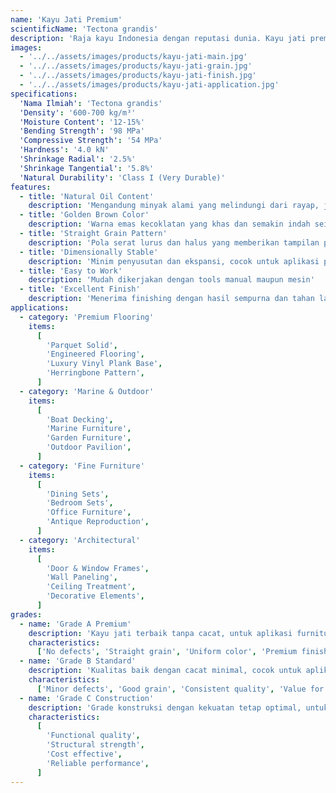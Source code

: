 ```yaml
---
name: 'Kayu Jati Premium'
scientificName: 'Tectona grandis'
description: 'Raja kayu Indonesia dengan reputasi dunia. Kayu jati premium kami dipilih dari pohon berusia minimal 40 tahun dengan kualitas grade A. Natural oil content tinggi memberikan ketahanan luar biasa terhadap cuaca, rayap, dan jamur.'
images:
  - '../../assets/images/products/kayu-jati-main.jpg'
  - '../../assets/images/products/kayu-jati-grain.jpg'
  - '../../assets/images/products/kayu-jati-finish.jpg'
  - '../../assets/images/products/kayu-jati-application.jpg'
specifications:
  'Nama Ilmiah': 'Tectona grandis'
  'Density': '600-700 kg/m³'
  'Moisture Content': '12-15%'
  'Bending Strength': '98 MPa'
  'Compressive Strength': '54 MPa'
  'Hardness': '4.0 kN'
  'Shrinkage Radial': '2.5%'
  'Shrinkage Tangential': '5.8%'
  'Natural Durability': 'Class I (Very Durable)'
features:
  - title: 'Natural Oil Content'
    description: 'Mengandung minyak alami yang melindungi dari rayap, jamur, dan cuaca ekstrem'
  - title: 'Golden Brown Color'
    description: 'Warna emas kecoklatan yang khas dan semakin indah seiring waktu'
  - title: 'Straight Grain Pattern'
    description: 'Pola serat lurus dan halus yang memberikan tampilan premium'
  - title: 'Dimensionally Stable'
    description: 'Minim penyusutan dan ekspansi, cocok untuk aplikasi presisi'
  - title: 'Easy to Work'
    description: 'Mudah dikerjakan dengan tools manual maupun mesin'
  - title: 'Excellent Finish'
    description: 'Menerima finishing dengan hasil sempurna dan tahan lama'
applications:
  - category: 'Premium Flooring'
    items:
      [
        'Parquet Solid',
        'Engineered Flooring',
        'Luxury Vinyl Plank Base',
        'Herringbone Pattern',
      ]
  - category: 'Marine & Outdoor'
    items:
      [
        'Boat Decking',
        'Marine Furniture',
        'Garden Furniture',
        'Outdoor Pavilion',
      ]
  - category: 'Fine Furniture'
    items:
      [
        'Dining Sets',
        'Bedroom Sets',
        'Office Furniture',
        'Antique Reproduction',
      ]
  - category: 'Architectural'
    items:
      [
        'Door & Window Frames',
        'Wall Paneling',
        'Ceiling Treatment',
        'Decorative Elements',
      ]
grades:
  - name: 'Grade A Premium'
    description: 'Kayu jati terbaik tanpa cacat, untuk aplikasi furniture mewah dan flooring premium'
    characteristics:
      ['No defects', 'Straight grain', 'Uniform color', 'Premium finishing']
  - name: 'Grade B Standard'
    description: 'Kualitas baik dengan cacat minimal, cocok untuk aplikasi umum dan konstruksi'
    characteristics:
      ['Minor defects', 'Good grain', 'Consistent quality', 'Value for money']
  - name: 'Grade C Construction'
    description: 'Grade konstruksi dengan kekuatan tetap optimal, untuk struktur dan utility'
    characteristics:
      [
        'Functional quality',
        'Structural strength',
        'Cost effective',
        'Reliable performance',
      ]
---
```

